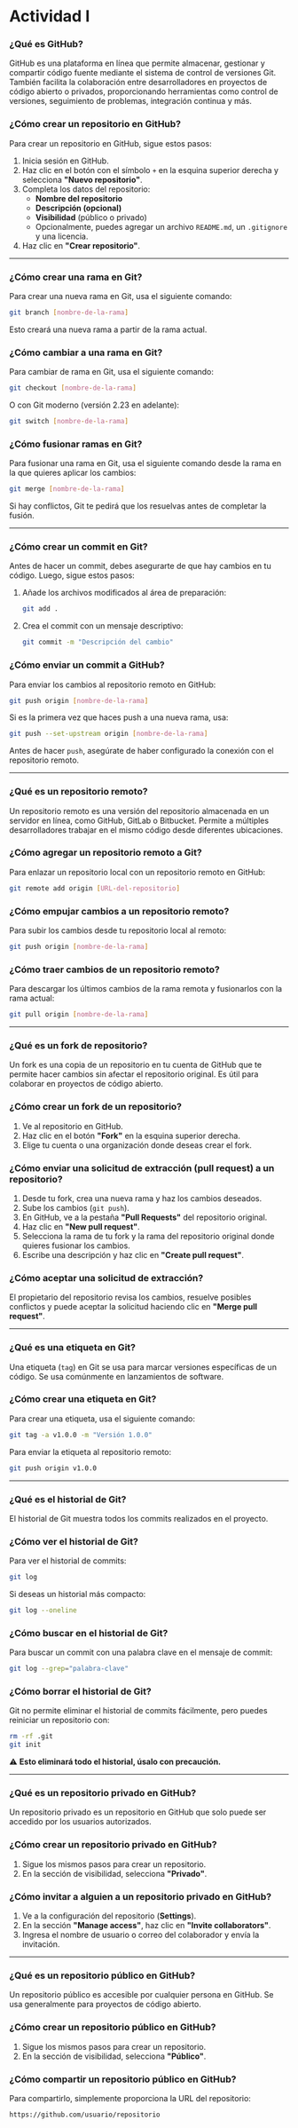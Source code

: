 # **Actividad I**  

### **¿Qué es GitHub?**  
GitHub es una plataforma en línea que permite almacenar, gestionar y compartir código fuente mediante el sistema de control de versiones Git. También facilita la colaboración entre desarrolladores en proyectos de código abierto o privados, proporcionando herramientas como control de versiones, seguimiento de problemas, integración continua y más.  

### **¿Cómo crear un repositorio en GitHub?**  
Para crear un repositorio en GitHub, sigue estos pasos:  
1. Inicia sesión en GitHub.  
2. Haz clic en el botón con el símbolo `+` en la esquina superior derecha y selecciona **"Nuevo repositorio"**.  
3. Completa los datos del repositorio:  
   - **Nombre del repositorio**  
   - **Descripción (opcional)**  
   - **Visibilidad** (público o privado)  
   - Opcionalmente, puedes agregar un archivo `README.md`, un `.gitignore` y una licencia.  
4. Haz clic en **"Crear repositorio"**.  

---

### **¿Cómo crear una rama en Git?**  
Para crear una nueva rama en Git, usa el siguiente comando:  
```bash
git branch [nombre-de-la-rama]
```  
Esto creará una nueva rama a partir de la rama actual.  

### **¿Cómo cambiar a una rama en Git?**  
Para cambiar de rama en Git, usa el siguiente comando:  
```bash
git checkout [nombre-de-la-rama]
```  
O con Git moderno (versión 2.23 en adelante):  
```bash
git switch [nombre-de-la-rama]
```  

### **¿Cómo fusionar ramas en Git?**  
Para fusionar una rama en Git, usa el siguiente comando desde la rama en la que quieres aplicar los cambios:  
```bash
git merge [nombre-de-la-rama]
```  
Si hay conflictos, Git te pedirá que los resuelvas antes de completar la fusión.  

---

### **¿Cómo crear un commit en Git?**  
Antes de hacer un commit, debes asegurarte de que hay cambios en tu código. Luego, sigue estos pasos:  
1. Añade los archivos modificados al área de preparación:  
   ```bash
   git add .
   ```  
2. Crea el commit con un mensaje descriptivo:  
   ```bash
   git commit -m "Descripción del cambio"
   ```  

### **¿Cómo enviar un commit a GitHub?**  
Para enviar los cambios al repositorio remoto en GitHub:  
```bash
git push origin [nombre-de-la-rama]
```  
Si es la primera vez que haces push a una nueva rama, usa:  
```bash
git push --set-upstream origin [nombre-de-la-rama]
```  
Antes de hacer `push`, asegúrate de haber configurado la conexión con el repositorio remoto.  

---

### **¿Qué es un repositorio remoto?**  
Un repositorio remoto es una versión del repositorio almacenada en un servidor en línea, como GitHub, GitLab o Bitbucket. Permite a múltiples desarrolladores trabajar en el mismo código desde diferentes ubicaciones.  

### **¿Cómo agregar un repositorio remoto a Git?**  
Para enlazar un repositorio local con un repositorio remoto en GitHub:  
```bash
git remote add origin [URL-del-repositorio]
```  

### **¿Cómo empujar cambios a un repositorio remoto?**  
Para subir los cambios desde tu repositorio local al remoto:  
```bash
git push origin [nombre-de-la-rama]
```  

### **¿Cómo traer cambios de un repositorio remoto?**  
Para descargar los últimos cambios de la rama remota y fusionarlos con la rama actual:  
```bash
git pull origin [nombre-de-la-rama]
```  

---

### **¿Qué es un fork de repositorio?**  
Un fork es una copia de un repositorio en tu cuenta de GitHub que te permite hacer cambios sin afectar el repositorio original. Es útil para colaborar en proyectos de código abierto.  

### **¿Cómo crear un fork de un repositorio?**  
1. Ve al repositorio en GitHub.  
2. Haz clic en el botón **"Fork"** en la esquina superior derecha.  
3. Elige tu cuenta o una organización donde deseas crear el fork.  

### **¿Cómo enviar una solicitud de extracción (pull request) a un repositorio?**  
1. Desde tu fork, crea una nueva rama y haz los cambios deseados.  
2. Sube los cambios (`git push`).  
3. En GitHub, ve a la pestaña **"Pull Requests"** del repositorio original.  
4. Haz clic en **"New pull request"**.  
5. Selecciona la rama de tu fork y la rama del repositorio original donde quieres fusionar los cambios.  
6. Escribe una descripción y haz clic en **"Create pull request"**.  

### **¿Cómo aceptar una solicitud de extracción?**  
El propietario del repositorio revisa los cambios, resuelve posibles conflictos y puede aceptar la solicitud haciendo clic en **"Merge pull request"**.  

---

### **¿Qué es una etiqueta en Git?**  
Una etiqueta (`tag`) en Git se usa para marcar versiones específicas de un código. Se usa comúnmente en lanzamientos de software.  

### **¿Cómo crear una etiqueta en Git?**  
Para crear una etiqueta, usa el siguiente comando:  
```bash
git tag -a v1.0.0 -m "Versión 1.0.0"
```  
Para enviar la etiqueta al repositorio remoto:  
```bash
git push origin v1.0.0
```  

---

### **¿Qué es el historial de Git?**  
El historial de Git muestra todos los commits realizados en el proyecto.  

### **¿Cómo ver el historial de Git?**  
Para ver el historial de commits:  
```bash
git log
```  
Si deseas un historial más compacto:  
```bash
git log --oneline
```  

### **¿Cómo buscar en el historial de Git?**  
Para buscar un commit con una palabra clave en el mensaje de commit:  
```bash
git log --grep="palabra-clave"
```  

### **¿Cómo borrar el historial de Git?**  
Git no permite eliminar el historial de commits fácilmente, pero puedes reiniciar un repositorio con:  
```bash
rm -rf .git
git init
```  
⚠️ **Esto eliminará todo el historial, úsalo con precaución.**  

---

### **¿Qué es un repositorio privado en GitHub?**  
Un repositorio privado es un repositorio en GitHub que solo puede ser accedido por los usuarios autorizados.  

### **¿Cómo crear un repositorio privado en GitHub?**  
1. Sigue los mismos pasos para crear un repositorio.  
2. En la sección de visibilidad, selecciona **"Privado"**.  

### **¿Cómo invitar a alguien a un repositorio privado en GitHub?**  
1. Ve a la configuración del repositorio (**Settings**).  
2. En la sección **"Manage access"**, haz clic en **"Invite collaborators"**.  
3. Ingresa el nombre de usuario o correo del colaborador y envía la invitación.  

---

### **¿Qué es un repositorio público en GitHub?**  
Un repositorio público es accesible por cualquier persona en GitHub. Se usa generalmente para proyectos de código abierto.  

### **¿Cómo crear un repositorio público en GitHub?**  
1. Sigue los mismos pasos para crear un repositorio.  
2. En la sección de visibilidad, selecciona **"Público"**.  

### **¿Cómo compartir un repositorio público en GitHub?**  
Para compartirlo, simplemente proporciona la URL del repositorio:  
```text
https://github.com/usuario/repositorio
```  

